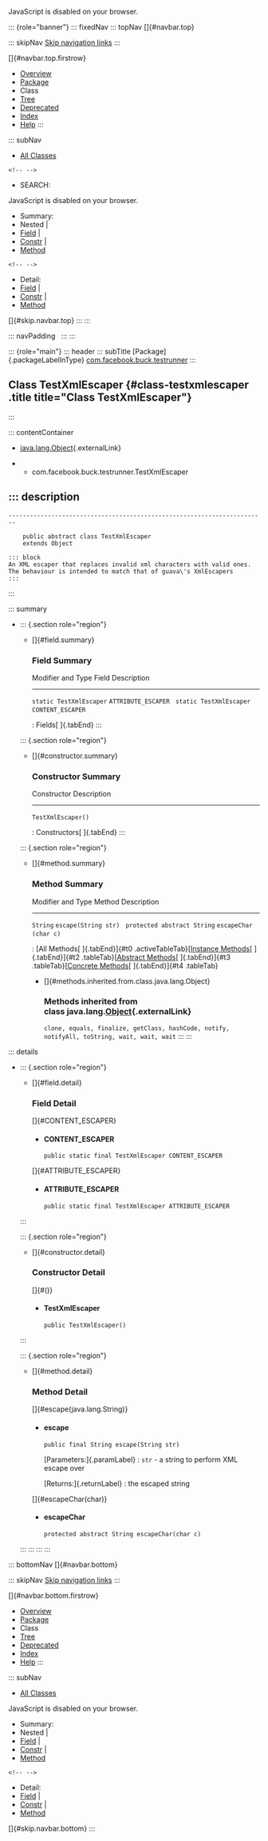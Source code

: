 <div>

JavaScript is disabled on your browser.

</div>

::: {role="banner"}
::: fixedNav
::: topNav
[]{#navbar.top}

::: skipNav
[Skip navigation links](#skip.navbar.top "Skip navigation links")
:::

[]{#navbar.top.firstrow}

-   [Overview](../../../../index.html)
-   [Package](package-summary.html)
-   Class
-   [Tree](package-tree.html)
-   [Deprecated](../../../../deprecated-list.html)
-   [Index](../../../../index-all.html)
-   [Help](../../../../help-doc.html)
:::

::: subNav
-   [All Classes](../../../../allclasses.html)

```{=html}
<!-- -->
```
-   SEARCH:

<div>

<div>

JavaScript is disabled on your browser.

</div>

</div>

<div>

-   Summary: 
-   Nested \| 
-   [Field](#field.summary) \| 
-   [Constr](#constructor.summary) \| 
-   [Method](#method.summary)

```{=html}
<!-- -->
```
-   Detail: 
-   [Field](#field.detail) \| 
-   [Constr](#constructor.detail) \| 
-   [Method](#method.detail)

</div>

[]{#skip.navbar.top}
:::
:::

::: navPadding
 
:::
:::

::: {role="main"}
::: header
::: subTitle
[Package]{.packageLabelInType} [com.facebook.buck.testrunner](package-summary.html)
:::

## Class TestXmlEscaper {#class-testxmlescaper .title title="Class TestXmlEscaper"}
:::

::: contentContainer
-   [java.lang.Object](http://docs.oracle.com/javase/7/docs/api/java/lang/Object.html?is-external=true "class or interface in java.lang"){.externalLink}

-   -   com.facebook.buck.testrunner.TestXmlEscaper

::: description
-   

    ------------------------------------------------------------------------

        public abstract class TestXmlEscaper
        extends Object

    ::: block
    An XML escaper that replaces invalid xml characters with valid ones.
    The behaviour is intended to match that of guava\'s XmlEscapers
    :::
:::

::: summary
-   ::: {.section role="region"}
    -   []{#field.summary}

        ### Field Summary

          Modifier and Type         Field                 Description
          ------------------------- --------------------- -------------
          `static TestXmlEscaper`   `ATTRIBUTE_ESCAPER`    
          `static TestXmlEscaper`   `CONTENT_ESCAPER`      

          : Fields[ ]{.tabEnd}
    :::

    ::: {.section role="region"}
    -   []{#constructor.summary}

        ### Constructor Summary

          Constructor          Description
          -------------------- -------------
          `TestXmlEscaper()`    

          : Constructors[ ]{.tabEnd}
    :::

    ::: {.section role="region"}
    -   []{#method.summary}

        ### Method Summary

          Modifier and Type             Method                 Description
          ----------------------------- ---------------------- -------------
          `String`                      `escape​(String str)`    
          `protected abstract String`   `escapeChar​(char c)`    

          : [All Methods[ ]{.tabEnd}]{#t0 .activeTableTab}[[Instance
          Methods](javascript:show(2);)[ ]{.tabEnd}]{#t2
          .tableTab}[[Abstract
          Methods](javascript:show(4);)[ ]{.tabEnd}]{#t3
          .tableTab}[[Concrete
          Methods](javascript:show(8);)[ ]{.tabEnd}]{#t4 .tableTab}

        -   []{#methods.inherited.from.class.java.lang.Object}

            ### Methods inherited from class java.lang.[Object](http://docs.oracle.com/javase/7/docs/api/java/lang/Object.html?is-external=true "class or interface in java.lang"){.externalLink}

            `clone, equals, finalize, getClass, hashCode, notify, notifyAll, toString, wait, wait, wait`
    :::
:::

::: details
-   ::: {.section role="region"}
    -   []{#field.detail}

        ### Field Detail

        []{#CONTENT_ESCAPER}

        -   #### CONTENT_ESCAPER

                public static final TestXmlEscaper CONTENT_ESCAPER

        []{#ATTRIBUTE_ESCAPER}

        -   #### ATTRIBUTE_ESCAPER

                public static final TestXmlEscaper ATTRIBUTE_ESCAPER
    :::

    ::: {.section role="region"}
    -   []{#constructor.detail}

        ### Constructor Detail

        []{#<init>()}

        -   #### TestXmlEscaper

                public TestXmlEscaper()
    :::

    ::: {.section role="region"}
    -   []{#method.detail}

        ### Method Detail

        []{#escape(java.lang.String)}

        -   #### escape

            ``` methodSignature
            public final String escape​(String str)
            ```

            [Parameters:]{.paramLabel}
            :   `str` - a string to perform XML escape over

            [Returns:]{.returnLabel}
            :   the escaped string

        []{#escapeChar(char)}

        -   #### escapeChar

            ``` methodSignature
            protected abstract String escapeChar​(char c)
            ```
    :::
:::
:::
:::

::: bottomNav
[]{#navbar.bottom}

::: skipNav
[Skip navigation links](#skip.navbar.bottom "Skip navigation links")
:::

[]{#navbar.bottom.firstrow}

-   [Overview](../../../../index.html)
-   [Package](package-summary.html)
-   Class
-   [Tree](package-tree.html)
-   [Deprecated](../../../../deprecated-list.html)
-   [Index](../../../../index-all.html)
-   [Help](../../../../help-doc.html)
:::

::: subNav
-   [All Classes](../../../../allclasses.html)

<div>

<div>

JavaScript is disabled on your browser.

</div>

</div>

<div>

-   Summary: 
-   Nested \| 
-   [Field](#field.summary) \| 
-   [Constr](#constructor.summary) \| 
-   [Method](#method.summary)

```{=html}
<!-- -->
```
-   Detail: 
-   [Field](#field.detail) \| 
-   [Constr](#constructor.detail) \| 
-   [Method](#method.detail)

</div>

[]{#skip.navbar.bottom}
:::
